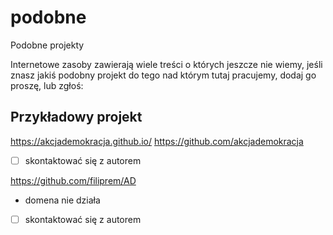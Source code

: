 # podobne
Podobne projekty


Internetowe zasoby zawierają wiele treści o których jeszcze nie wiemy, 
jeśli znasz jakiś podobny projekt do tego nad którym tutaj pracujemy, dodaj go proszę, lub zgłoś:


## Przykładowy projekt
https://akcjademokracja.github.io/
https://github.com/akcjademokracja

+[ ] skontaktować się z autorem




https://github.com/filiprem/AD
+ domena nie działa

+[ ] skontaktować się z autorem
